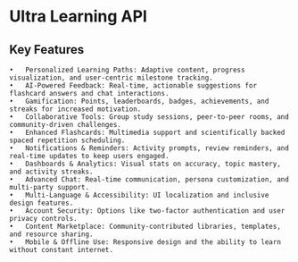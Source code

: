 # Ultra Learning API

## Key Features

	•	Personalized Learning Paths: Adaptive content, progress visualization, and user-centric milestone tracking.
	•	AI-Powered Feedback: Real-time, actionable suggestions for flashcard answers and chat interactions.
	•	Gamification: Points, leaderboards, badges, achievements, and streaks for increased motivation.
	•	Collaborative Tools: Group study sessions, peer-to-peer rooms, and community-driven challenges.
	•	Enhanced Flashcards: Multimedia support and scientifically backed spaced repetition scheduling.
	•	Notifications & Reminders: Activity prompts, review reminders, and real-time updates to keep users engaged.
	•	Dashboards & Analytics: Visual stats on accuracy, topic mastery, and activity streaks.
	•	Advanced Chat: Real-time communication, persona customization, and multi-party support.
	•	Multi-Language & Accessibility: UI localization and inclusive design features.
	•	Account Security: Options like two-factor authentication and user privacy controls.
	•	Content Marketplace: Community-contributed libraries, templates, and resource sharing.
	•	Mobile & Offline Use: Responsive design and the ability to learn without constant internet.